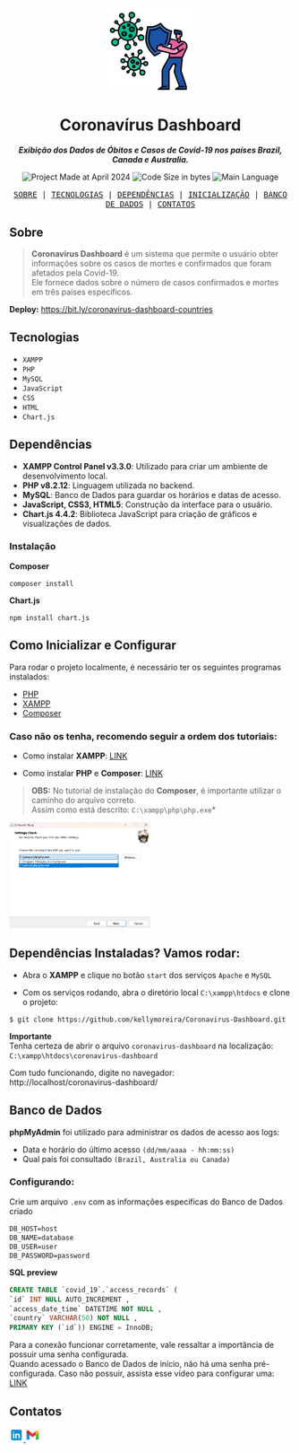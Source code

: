 <p align="center">
<img src="readme-files/covid-19.png"  alt="Covid-19" width="30%"/>
</p>

<h1 align="center">
    Coronavírus Dashboard
</h1>

<p align="center">
   <b><i>Exibição dos Dados de Óbitos e Casos de Covid-19 nos países Brazil, Canada e Australia.</i></b><br>
</p>


<p align="center">
        <img alt="Project Made at April 2024" src="https://img.shields.io/badge/%20%20creation-march%2F2024-be0ea3">
        <img alt="Code Size in bytes" src="https://img.shields.io/github/languages/code-size/kellymoreira/Coronavirus-Dashboard?color=25beae" />
	<img alt="Main Language" src="https://img.shields.io/github/languages/top/kellymoreira/Coronavirus-Dashboard?color=be0ea3"/>
      <!--  <img alt="Project Status" src="https://img.shields.io/badge/status-completed-25beae"> -->
</p>


<p align="center">
    <samp>
    <a href="#Sobre">SOBRE</a>
   | <a href="#Tecnologias">TECNOLOGIAS</a>
   | <a href="#Dependências">DEPENDÊNCIAS</a>
   | <a href="#Inicialização">INICIALIZAÇÃO</a>
   | <a href="#BD">BANCO DE DADOS</a>
   | <a href="#Contatos">CONTATOS</a>
     </samp>
</p>


<h2 id="Sobre">Sobre</h2>

>**Coronavirus Dashboard** é um sistema que permite o usuário obter informações sobre os casos de mortes e confirmados que foram afetados pela Covid-19. <br>
>Ele fornece dados sobre o número de casos confirmados e mortes em três países específicos. <br>

**Deploy:** https://bit.ly/coronavirus-dashboard-countries

<h2 id="Tecnologias">Tecnologias</h2>

- `XAMPP`
- `PHP`
- `MySQL`
- `JavaScript`
- `CSS`
- `HTML`
- `Chart.js`

<h2 id="Dependências">Dependências</h2>

- **XAMPP Control Panel v3.3.0**: Utilizado para criar um ambiente de desenvolvimento local.
- **PHP v8.2.12**: Linguagem utilizada no backend.
- **MySQL**: Banco de Dados para guardar os horários e datas de acesso.
- **JavaScript, CSS3, HTML5**: Construção da interface para o usuário.
- **Chart.js 4.4.2**: Biblioteca JavaScript para criação de gráficos e visualizações de dados.

### Instalação
**Composer**
````
composer install
````
**Chart.js**
````
npm install chart.js
````


<h2 id="Inicialização">Como Inicializar e Configurar</h2>

Para rodar o projeto localmente, é necessário ter os seguintes programas instalados:
- [PHP](https://www.php.net/)
- [XAMPP](https://www.apachefriends.org/index.html)
- [Composer](https://getcomposer.org/)

### Caso não os tenha, recomendo seguir a ordem dos tutoriais:
- Como instalar **XAMPP**:
   [LINK](https://www.youtube.com/watch?v=VCHXCusltqI)

- Como instalar **PHP** e **Composer**: 
   [LINK](https://www.youtube.com/watch?v=pS0U-PsXUlg)

>**OBS:**  No tutorial de instalação do **Composer**, é importante utilizar o caminho do arquivo correto. <br>
Assim como está descrito: `C:\xampp\php\php.exe`* <br>

<img src="readme-files/xampp-location.png"  alt="xampp" width="50%"/>


## Dependências Instaladas? Vamos rodar:
- Abra o **XAMPP** e clique no botão `start` dos serviços `Apache` e `MySQL`

- Com os serviços rodando, abra o diretório local `C:\xampp\htdocs` e clone o projeto:
````
$ git clone https://github.com/kellymoreira/Coronavirus-Dashboard.git
````
**Importante** 
<br>
Tenha certeza de abrir o arquivo `coronavirus-dashboard` na localização:
`C:\xampp\htdocs\coronavirus-dashboard`

Com tudo funcionando, digite no navegador: <br>
http://localhost/coronavirus-dashboard/



<h2 id="BD">Banco de Dados</h2>

**phpMyAdmin** foi utilizado para administrar os dados de acesso aos logs:
- Data e horário do último acesso `(dd/mm/aaaa - hh:mm:ss)`
- Qual país foi consultado `(Brazil, Australia ou Canada)`

### Configurando:

Crie um arquivo `.env` com as informações específicas do Banco de Dados criado
```
DB_HOST=host
DB_NAME=database
DB_USER=user
DB_PASSWORD=password
```

**SQL preview**
```sql
CREATE TABLE `covid_19`.`access_records` (
`id` INT NULL AUTO_INCREMENT , 
`access_date_time` DATETIME NOT NULL , 
`country` VARCHAR(50) NOT NULL , 
PRIMARY KEY (`id`)) ENGINE = InnoDB;
```




Para a conexão funcionar corretamente, vale ressaltar a importância de possuir uma senha configurada. <br>
Quando acessado o Banco de Dados de início, não há uma senha pré-configurada.
Caso não possuir, assista esse vídeo para configurar uma: [LINK](https://youtu.be/LltCLFxQ2Yk?si=LBwfhjo7HOrWLCBH)










<h2 id="Contatos">Contatos</h2>

<a href="https://www.linkedin.com/in/kelly-cristina-moreira/">
    <img src="readme-files/linkedin.png" alt="LinkedIn Icon" width="5%" />
</a>
<a href="mailto:kelly.moreira0510@gmail.com">
    <img src="readme-files/gmail.png" alt="Gmail Icon" width="5%" />
</a>
